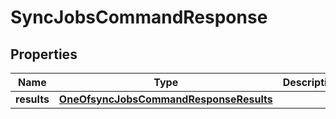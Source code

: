 # SyncJobsCommandResponse

## Properties
Name | Type | Description | Notes
------------ | ------------- | ------------- | -------------
**results** | [**OneOfsyncJobsCommandResponseResults**](OneOfsyncJobsCommandResponseResults.md) |  | 
